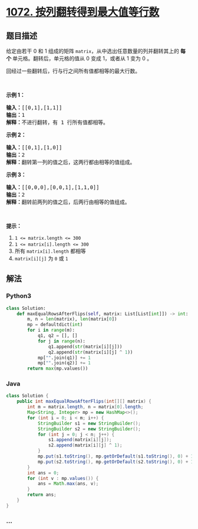 # [1072. 按列翻转得到最大值等行数](https://leetcode-cn.com/problems/flip-columns-for-maximum-number-of-equal-rows)



## 题目描述

<!-- 这里写题目描述 -->

<p>给定由若干 0 和 1 组成的矩阵 <code>matrix</code>，从中选出任意数量的列并翻转其上的 <strong>每个 </strong>单元格。翻转后，单元格的值从 0 变成 1，或者从 1 变为 0 。</p>

<p>回经过一些翻转后，行与行之间所有值都相等的最大行数。</p>

<p> </p>

<ol>
</ol>

<p><strong>示例 1：</strong></p>

<pre>
<strong>输入：</strong>[[0,1],[1,1]]
<strong>输出：</strong>1
<strong>解释：</strong>不进行翻转，有 1 行所有值都相等。
</pre>

<p><strong>示例 2：</strong></p>

<pre>
<strong>输入：</strong>[[0,1],[1,0]]
<strong>输出：</strong>2
<strong>解释：</strong>翻转第一列的值之后，这两行都由相等的值组成。
</pre>

<p><strong>示例 3：</strong></p>

<pre>
<strong>输入：</strong>[[0,0,0],[0,0,1],[1,1,0]]
<strong>输出：</strong>2
<strong>解释：</strong>翻转前两列的值之后，后两行由相等的值组成。</pre>

<p> </p>

<p><strong>提示：</strong></p>

<ol>
	<li><code>1 <= matrix.length <= 300</code></li>
	<li><code>1 <= matrix[i].length <= 300</code></li>
	<li>所有 <code>matrix[i].length</code> 都相等</li>
	<li><code>matrix[i][j]</code> 为 <code>0</code> 或 <code>1</code></li>
</ol>


## 解法

<!-- 这里可写通用的实现逻辑 -->

<!-- tabs:start -->

### **Python3**

<!-- 这里可写当前语言的特殊实现逻辑 -->

```python
class Solution:
    def maxEqualRowsAfterFlips(self, matrix: List[List[int]]) -> int:
        m, n = len(matrix), len(matrix[0])
        mp = defaultdict(int)
        for i in range(m):
            q1, q2 = [], []
            for j in range(n):
                q1.append(str(matrix[i][j]))
                q2.append(str(matrix[i][j] ^ 1))
            mp["".join(q1)] += 1
            mp["".join(q2)] += 1
        return max(mp.values())
```

### **Java**

<!-- 这里可写当前语言的特殊实现逻辑 -->

```java
class Solution {
    public int maxEqualRowsAfterFlips(int[][] matrix) {
        int m = matrix.length, n = matrix[0].length;
        Map<String, Integer> mp = new HashMap<>();
        for (int i = 0; i < m; i++) {
            StringBuilder s1 = new StringBuilder();
            StringBuilder s2 = new StringBuilder();
            for (int j = 0; j < n; j++) {
                s1.append(matrix[i][j]);
                s2.append(matrix[i][j] ^ 1);
            }
            mp.put(s1.toString(), mp.getOrDefault(s1.toString(), 0) + 1);
            mp.put(s2.toString(), mp.getOrDefault(s2.toString(), 0) + 1);
        }
        int ans = 0;
        for (int v : mp.values()) {
            ans = Math.max(ans, v);
        }
        return ans;
    }
}
```

### **...**

```

```

<!-- tabs:end -->
